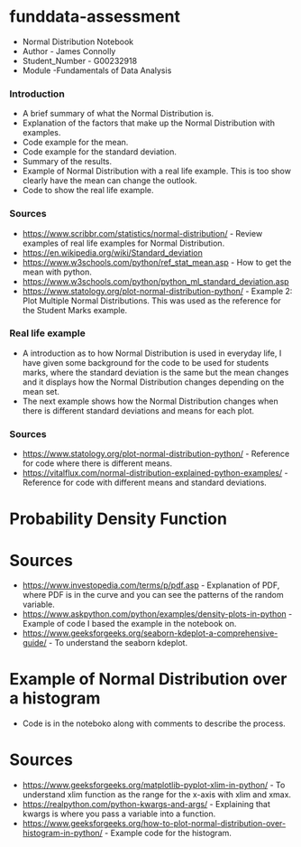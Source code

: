 # funddata-assessment
* Normal Distribution Notebook
* Author - James Connolly
* Student_Number - G00232918
* Module -Fundamentals of Data Analysis


### Introduction

- A brief summary of what the Normal Distribution is.
- Explanation of the factors that make up the Normal Distribution with examples.
- Code example for the mean.
- Code example for the standard deviation.
- Summary of the results.
- Example of Normal Distribution with a real life example. This is too show clearly have the mean can change the outlook.
- Code to show the real life example. 

### Sources
- https://www.scribbr.com/statistics/normal-distribution/ - Review examples of real life examples for Normal Distribution. 
- https://en.wikipedia.org/wiki/Standard_deviation
- https://www.w3schools.com/python/ref_stat_mean.asp - How to get the mean with python.
- https://www.w3schools.com/python/python_ml_standard_deviation.asp
- https://www.statology.org/plot-normal-distribution-python/ - Example 2: Plot Multiple Normal Distributions. This was used as the reference for the Student Marks example.

### Real life example

- A introduction as to how Normal Distribution is used in everyday life, I have given some background for the code to be used for students marks, where the standard deviation is the same but the mean changes and it displays how the Normal Distribution changes depending on the mean set.
- The next example shows how the Normal Distribution changes when there is different standard deviations and means for each plot.

### Sources
- https://www.statology.org/plot-normal-distribution-python/ - Reference for code where there is different means.
- https://vitalflux.com/normal-distribution-explained-python-examples/ - Reference for code with different means and standard deviations.


# Probability Density Function
# Sources
- https://www.investopedia.com/terms/p/pdf.asp - Explanation of PDF, where PDF is in the curve and you can see the patterns of the random variable.
- https://www.askpython.com/python/examples/density-plots-in-python - Example of code I based the example in the notebook on.
- https://www.geeksforgeeks.org/seaborn-kdeplot-a-comprehensive-guide/ - To understand the seaborn kdeplot.

# Example of Normal Distribution over a histogram
- Code is in the noteboko along with comments to describe the process.

# Sources 
- https://www.geeksforgeeks.org/matplotlib-pyplot-xlim-in-python/ - To understand xlim function as the range for the x-axis with xlim and xmax.
- https://realpython.com/python-kwargs-and-args/ - Explaining that kwargs is where you pass a variable into a function.
- https://www.geeksforgeeks.org/how-to-plot-normal-distribution-over-histogram-in-python/ - Example code for the histogram.

